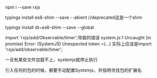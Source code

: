 npm i --save rxjs

typings install es6-shim --save --abient //deprecated这是一个shim

typings install dt~es6-shim --save --global


import 'rxjs/add/Observable/timer';导致的错误
system.js:1 Uncaught (in promise) Error: (SystemJS) Unexpected token <(…)
实际上应该是import 'rxjs/add/observable/timer';


一旦有某些文件加载不上，systemjs就停止执行


引入任何的包的时候，都要手动配置Systemjs，并指明寻找包的扩展名








